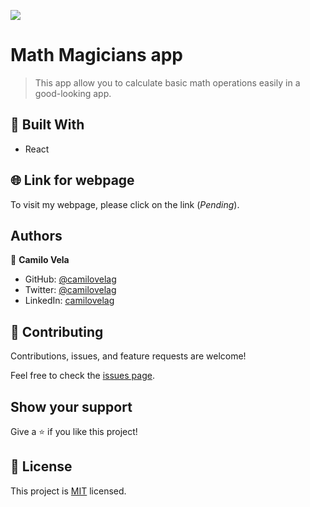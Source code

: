 ![](https://img.shields.io/badge/Microverse-blueviolet)

# Math Magicians app

> This app allow you to calculate basic math operations easily in a good-looking app.


## 🧰 Built With

- React

## 🌐 Link for webpage

To visit my webpage, please click on the link (_Pending_).

## Authors

👤 **Camilo Vela**

- GitHub: [@camilovelag](https://github.com/camilovelag)
- Twitter: [@camilovelag](https://twitter.com/camilovelag)
- LinkedIn: [camilovelag](https://linkedin.com/in/camilovelag)


## 🤝 Contributing

Contributions, issues, and feature requests are welcome!

Feel free to check the [issues page](../../issues/).

## Show your support

Give a ⭐️ if you like this project!

## 📝 License

This project is [MIT](./MIT.md) licensed.